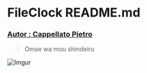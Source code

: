 # FileClock README.md 
### [ Autor : Cappellato Pietro](https://github.com/ObZenTish)

> Omae wa mou shindeiru 


![Imgur](https://i.imgur.com/TQGnabh.gif)
